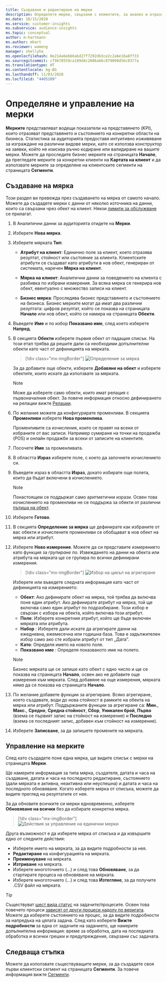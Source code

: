```yaml
---
title: Създаване и редактиране на мерки
description: Определете мерки, свързани с клиентите, за анализ и отразяване на представянето в определени области на бизнеса.
ms.date: 10/15/2020
ms.service: customer-insights
ms.subservice: audience-insights
ms.topic: conceptual
author: m-hartmann
ms.author: mhart
ms.reviewer: wameng
manager: shellyha
ms.openlocfilehash: 0e214a6eb66abd27f7292db3ce2c2a6e16a8ff33
ms.sourcegitcommit: cf9b78559ca189d4c2086a66c879098d56c0377a
ms.translationtype: HT
ms.contentlocale: bg-BG
ms.lasthandoff: 11/03/2020
ms.locfileid: "4405109"
---
```

# <a name="define-and-manage-measures"></a>Определяне и управление на мерки

**Мерките** представляват водещи показатели на представянето (KPI), които отразяват представянето и състоянието на конкретни области на бизнеса. Статистика за аудиторията предоставя интуитивно изживяване за изграждане на различни видове мерки, като се използва конструктор на заявки, който не изисква ръчно кодиране или валидиране на вашите мерки. Можете да проследите бизнес мерките на страницата **Начало**, да прегледате мерките за конкретни клиенти на **Картата на клиент** и да използвате мерките за определяне на клиентските сегменти на страницата **Сегменти**.

## <a name="create-a-measure"></a>Създаване на мярка

Този раздел ви превежда през създаването на мярка от самото начало. Можете да създадете мерки с данни от няколко източника на данни, които са свързани чрез обект на клиент. Някои [лимити за обслужване](service-limits.md) се прилагат.

1. В Аналитични данни за аудиторията отидете на **Мерки**.

2. Изберете **Нова мярка**.

3. Изберете мярката **Тип**:

   - **Атрибут на клиент**: Единично поле за клиент, което отразява резултат, стойност или състояние за клиента. Клиентските атрибути се създават като атрибути в нов обект, генериран от системата, наречен **Мярка на клиент**.

   - **Мярка на клиент**: Аналитични данни за поведението на клиента с разбивка по избрани измерения. За всяка мярка се генерира нов обект, евентуално с множество записи на клиент.

   - **Бизнес мярка**: Проследява бизнес представянето и състоянието на бизнеса. Бизнес мерките могат да имат два различни резултата: цифров резултат, който се показва на страницата **Начало** или нов обект, който се намира на страницата **Обекти**.

4. Въведете **Име** и по избор **Показвано име**, след което изберете **Напред**.

5. В секцията **Обекти** изберете първия обект от падащия списък. На този етап трябва да решите дали са необходими допълнителни обекти като част от дефиницията на мярката.

   > [!div class="mx-imgBorder"]
   > ![Определение за мярка](media/measure-definition.png "Определение за мярка")

   За да добавите още обекти, изберете **Добавяне на обект** и изберете обектите, които искате да използвате за мярката.

   > [!NOTE]
   > Може да изберете само обекти, които имат релация с първоначалния обект. За повече информация относно дефинирането на релации вижте [Релации](relationships.md).

6. По желание можете да конфигурирате променливи. В секцията **Променливи** изберете **Нова променлива**.

   Променливите са изчисления, които се правят на всеки от избраните от вас записи. Например сумиране на точки на продажба (POS) и онлайн продажби за всеки от записите на клиентите.

7. Посочете **Име** за променливата.

8. В областта **Израз** изберете поле, с което да започнете изчислението си.

9. Въведете израз в областта **Израз**, докато избирате още полета, които да бъдат включени в изчислението.

   > [!NOTE]
   > Понастоящем се поддържат само аритметични изрази. Освен това изчислението на променливи не се поддържа за обекти от различни [пътища на обект](relationships.md).

10. Изберете **Готово**.

11. В секцията **Определение за мярка** ще дефинирате как избраните от вас обекти и изчислените променливи се обобщават в нов обект на мярка или атрибут.

12. Изберете **Ново измерение**. Можете да си представите измерението като функция за *групиране по*. Извеждането на данни на обекта или атрибута на мярката ще се групира по всички дефинирани измерения.

    > [!div class="mx-imgBorder"]
    > ![Избор на цикъл на агрегиране](media/measures-businessreport-measure-definition2.png "Избор на цикъл на агрегиране")

    Изберете или въведете следната информация като част от дефиницията на измерението:

    - **Обект**: Ако дефинирате обект на мярка, той трябва да включва поне един атрибут. Ако дефинирате атрибут на мярка, той ще включва само един атрибут по подразбиране. Този избор е свързан с избора на обекта, който включва този атрибут.
    - **Поле**: Изберете конкретния атрибут, който ще бъде включен мярката или атрибута.
    - **Набор** : Изберете дали искате да агрегирате данни на ежедневна, ежемесечна или годишна база. Това е задължителен избор само ако сте избрали атрибут от тип „Дата”.
    - **Като**: Определя името на новото поле.
    - **Показвано име** : Определя показваното име на полето.

    > [!NOTE]
    > Бизнес мярката ще се запише като обект с едно число и ще се показва на страницата **Начало**, освен ако не добавите още измерения към мярката. След добавяне на още измерения, мярката *няма* да се показва на страницата **Начало**.

13. По желание добавете функции за агрегиране. Всяко агрегиране, което създавате, води до нова стойност в рамките на обекта на мярка или атрибут. Поддържаните функции за агрегиране са: **Мин.**, **Макс.**, **Средно**, **Средна стойност**, **Сбор**, **Уникален брой**, **Първо** (взема се първият запис на стойност на измерение) и **Последно** (взема се последният запис, добавен към стойност на измерение).

14. Изберете **Записване**, за да запишете промените на мярката.

## <a name="manage-your-measures"></a>Управление на мерките

След като създадете поне една мярка, ще видите списък с мерки на страницата **Мерки**.

Ще намерите информация за типа мярка, създателя, датата и часа на създаване, датата и часа на последното редактиране, състоянието (дали мярката е активна, неактивна или неуспешна) и датата и часа на последното обновяване. Когато изберете мярка от списъка, можете да видите преглед на резултатите от нея.

За да обновите всичките си мерки едновременно, изберете **Обновяване на всички** без да избирате конкретна мярка.

> [!div class="mx-imgBorder"]
> ![Действия за управление на единични мерки](media/measure-actions.png "Действия за управление на единични мерки")

Друга възможност е да изберете мярка от списъка и да извършите едно от следните действия:

- Изберете името на мярката, за да видите подробности за нея.
- **Редактиране** на конфигурацията на мярката.
- **Преименуване** на мярката.
- **Изтриване** на мярката.
- Изберете многоточието (...) и след това **Обновяване**, за да стартирате процеса на обновяване на мярката.
- Изберете многоточието (...) и след това **Изтегляне**, за да получите .CSV файл на мярката.

> [!TIP]
> Съществуват [шест вида статус](system.md#status-types) на задачите/процесите. Освен това повечето процеси [зависят от други процеси надолу по веригата](system.md#refresh-policies). Можете да изберете състоянието на процес, за да видите подробности за напредъка на цялата задача. След като изберете **Вижте подробности** за една от задачите на заданието, ще намерите допълнителна информация: време за обработка, дата на последната обработка и всички грешки и предупреждения, свързани със задачата.

## <a name="next-step"></a>Следваща стъпка

Можете да използвате съществуващите мерки, за да създадете своя първи клиентски сегмент на страницата **Сегменти**. За повече информация вижте [Сегменти](segments.md).

